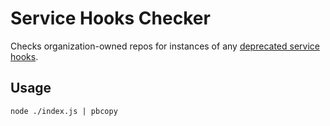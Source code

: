 # Service Hooks Checker

Checks organization-owned repos for instances of any [deprecated service hooks](https://developer.github.com/changes/2018-04-25-github-services-deprecation/).

## Usage

```
node ./index.js | pbcopy
```

